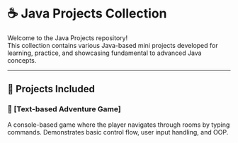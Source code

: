 # ☕ Java Projects Collection

Welcome to the Java Projects repository!  
This collection contains various Java-based mini projects developed for learning, practice, and showcasing fundamental to advanced Java concepts.

---

## 📁 Projects Included

### 🔹 [Text-based Adventure Game]
A console-based game where the player navigates through rooms by typing commands. Demonstrates basic control flow, user input handling, and OOP.
